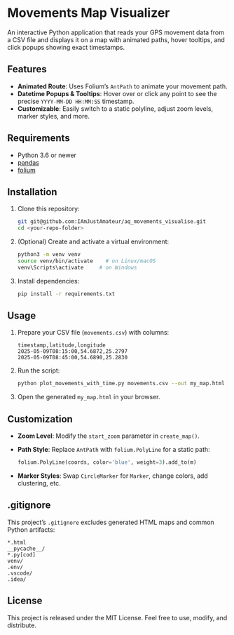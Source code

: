 # Movements Map Visualizer

An interactive Python application that reads your GPS movement data from a CSV file and displays it on a map with animated paths, hover tooltips, and click popups showing exact timestamps.

## Features

* **Animated Route**: Uses Folium’s `AntPath` to animate your movement path.
* **Datetime Popups & Tooltips**: Hover over or click any point to see the precise `YYYY-MM-DD HH:MM:SS` timestamp.
* **Customizable**: Easily switch to a static polyline, adjust zoom levels, marker styles, and more.

## Requirements

* Python 3.6 or newer
* [pandas](https://pandas.pydata.org/)
* [folium](https://python-visualization.github.io/folium/)

## Installation

1. Clone this repository:

   ```bash
   git git@github.com:IAmJustAmateur/aq_movements_visualise.git
   cd <your-repo-folder>
   ``` 
2. (Optional) Create and activate a virtual environment:

   ```bash
   python3 -m venv venv
   source venv/bin/activate    # on Linux/macOS
   venv\Scripts\activate     # on Windows
   ```
3. Install dependencies:

   ```bash
   pip install -r requirements.txt

   ```

## Usage

1. Prepare your CSV file (`movements.csv`) with columns:

   ```csv
   timestamp,latitude,longitude
   2025-05-09T08:15:00,54.6872,25.2797
   2025-05-09T08:45:00,54.6890,25.2830
   ```
2. Run the script:

   ```bash
   python plot_movements_with_time.py movements.csv --out my_map.html
   ```
3. Open the generated `my_map.html` in your browser.

## Customization

* **Zoom Level**: Modify the `start_zoom` parameter in `create_map()`.
* **Path Style**: Replace `AntPath` with `folium.PolyLine` for a static path:

  ```python
  folium.PolyLine(coords, color='blue', weight=3).add_to(m)
  ```
* **Marker Styles**: Swap `CircleMarker` for `Marker`, change colors, add clustering, etc.

## .gitignore

This project’s `.gitignore` excludes generated HTML maps and common Python artifacts:

```gitignore
*.html
__pycache__/
*.py[cod]
venv/
.env/
.vscode/
.idea/
```

## License

This project is released under the MIT License. Feel free to use, modify, and distribute.
